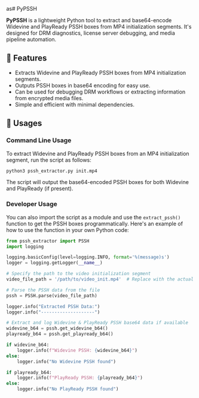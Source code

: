 as# PyPSSH

**PyPSSH** is a lightweight Python tool to extract and base64-encode Widevine and PlayReady PSSH boxes from MP4 initialization segments. It's designed for DRM diagnostics, license server debugging, and media pipeline automation.

## 🚀 Features

- Extracts Widevine and PlayReady PSSH boxes from MP4 initialization segments.
- Outputs PSSH boxes in base64 encoding for easy use.
- Can be used for debugging DRM workflows or extracting information from encrypted media files.
- Simple and efficient with minimal dependencies.

## 🧰 Usages

### Command Line Usage
To extract Widevine and PlayReady PSSH boxes from an MP4 initialization segment, run the script as follows:

```bash
python3 pssh_extractor.py init.mp4
```

The script will output the base64-encoded PSSH boxes for both Widevine and PlayReady (if present).

### Developer Usage
You can also import the script as a module and use the `extract_pssh()` function to get the PSSH boxes programmatically. Here's an example of how to use the function in your own Python code:

```python
from pssh_extractor import PSSH
import logging

logging.basicConfig(level=logging.INFO, format='%(message)s')
logger = logging.getLogger(__name__)

# Specify the path to the video initialization segment
video_file_path = '/path/to/video_init.mp4'  # Replace with the actual path

# Parse the PSSH data from the file
pssh = PSSH.parse(video_file_path)

logger.info("Extracted PSSH Data:")
logger.info("--------------------")

# Extract and log Widevine & PlayReady PSSH base64 data if available
widevine_b64 = pssh.get_widevine_b64()
playready_b64 = pssh.get_playready_b64()

if widevine_b64:
    logger.info(f"Widevine PSSH: {widevine_b64}")
else:
    logger.info("No Widevine PSSH found")

if playready_b64:
    logger.info(f"PlayReady PSSH: {playready_b64}")
else:
    logger.info("No PlayReady PSSH found")
```
